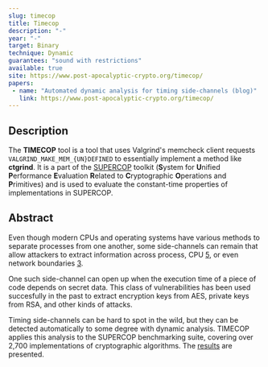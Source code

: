 ```yaml
---
slug: timecop
title: Timecop
description: "-"
year: "-"
target: Binary
technique: Dynamic
guarantees: "sound with restrictions"
available: true
site: https://www.post-apocalyptic-crypto.org/timecop/
papers:
 - name: "Automated dynamic analysis for timing side-channels (blog)"
   link: https://www.post-apocalyptic-crypto.org/timecop/
---
```


## Description

The **TIMECOP** tool is a tool that uses Valgrind's memcheck client requests `VALGRIND_MAKE_MEM_{UN}DEFINED`  to essentially implement a method like **ctgrind**. It is a part of the [SUPERCOP](https://bench.cr.yp.to/supercop.html) toolkit (**S**ystem for **U**nified **P**erformance **E**valuation **R**elated to **C**ryptographic **O**perations and **P**rimitives) and is used to evaluate the constant-time properties of implementations in SUPERCOP.

## Abstract

Even though modern CPUs and operating systems have various methods to separate processes from one another, some side-channels can remain that allow attackers to extract information across process, CPU [5](https://eprint.iacr.org/2015/898.pdf), or even network boundaries [3](https://cr.yp.to/antiforgery/cachetiming-20050414.pdf).

One such side-channel can open up when the execution time of a piece of code depends on secret data. This class of vulnerabilities has been used succesfully in the past to extract encryption keys from AES, private keys from RSA, and other kinds of attacks.

Timing side-channels can be hard to spot in the wild, but they can be detected automatically to some degree with dynamic analysis. TIMECOP applies this analysis to the SUPERCOP benchmarking suite, covering over 2,700 implementations of cryptographic algorithms. The [results](https://www.post-apocalyptic-crypto.org/timecop/#results) are presented.